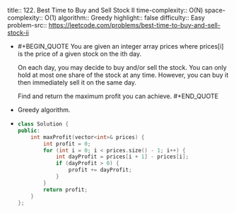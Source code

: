 title:: 122. Best Time to Buy and Sell Stock II
time-complexity:: O(N)
space-complexity:: O(1)
algorithm:: Greedy
highlight:: false
difficulty:: Easy
problem-src:: https://leetcode.com/problems/best-time-to-buy-and-sell-stock-ii

- #+BEGIN_QUOTE
  You are given an integer array prices where prices[i] is the price of a given stock on the ith day.
  
  On each day, you may decide to buy and/or sell the stock. You can only hold at most one share of the stock at any time. However, you can buy it then immediately sell it on the same day.
  
  Find and return the maximum profit you can achieve.
  #+END_QUOTE
- Greedy algorithm.
- ```cpp
  class Solution {
  public:
      int maxProfit(vector<int>& prices) {
          int profit = 0;
          for (int i = 0; i < prices.size() - 1; i++) {
              int dayProfit = prices[i + 1] - prices[i];
              if (dayProfit > 0) {
                  profit += dayProfit;
              }
          }
          return profit;
      }
  };
  ```